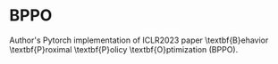 # BPPO
Author's Pytorch implementation of ICLR2023 paper \textbf{B}ehavior \textbf{P}roximal \textbf{P}olicy \textbf{O}ptimization (BPPO).
